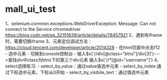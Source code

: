 # mall_ui_test
1、selenium.common.exceptions.WebDriverException: Message: Can not connect to the Service chromedriver
https://blog.csdn.net/qq_32151639/article/details/78457921
2、遇到有iframe时，需要切换iframe
3、元素定位调试方法：https://cloud.tencent.com/developer/article/2014328
    - 在html页面中点击f12
    - 选中元素
    - 切换到console控制台
    - 输入$x('//div[@class="btns"]/div[3]')--->查找div中class为btns下的第三个div元素
      输入$x('//*[@id="username"]')
4、select选择练习:
    - select_by_value：通过value值选中元素
    - select_by_index:通过下标选中元素，下标从0开始
    - select_by_visibile_text：通过值选中元素
